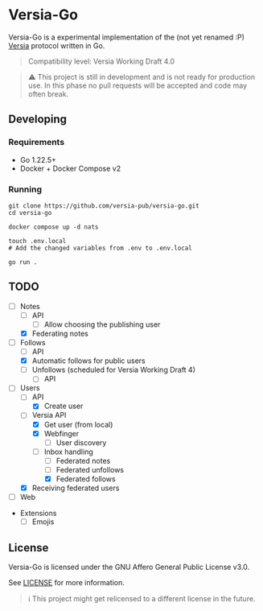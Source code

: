 # Versia-Go

Versia-Go is a experimental implementation of the (not yet renamed :P) [Versia](https://versia.pub) protocol written in
Go.

> Compatibility level: Versia Working Draft 4.0

> ⚠️ This project is still in development and is not ready for production use.
> In this phase no pull requests will be accepted and code may often break.

## Developing

### Requirements

- Go 1.22.5+
- Docker + Docker Compose v2

### Running

```shell
git clone https://github.com/versia-pub/versia-go.git
cd versia-go

docker compose up -d nats

touch .env.local
# Add the changed variables from .env to .env.local

go run .
```

## TODO

- [ ] Notes
  - [ ] API
    - [ ] Allow choosing the publishing user
  - [x] Federating notes
- [ ] Follows
  - [ ] API
  - [x] Automatic follows for public users
  - [ ] Unfollows (scheduled for Versia Working Draft 4)
    - [ ] API
- [ ] Users
  - [ ] API
    - [x] Create user
  - [ ] Versia API
    - [x] Get user (from local)
    - [x] Webfinger
      - [ ] User discovery
    - [ ] Inbox handling
      - [ ] Federated notes
      - [ ] Federated unfollows
      - [x] Federated follows
  - [x] Receiving federated users
- [ ] Web
- Extensions
  - [ ] Emojis

## License

Versia-Go is licensed under the GNU Affero General Public License v3.0.

See [LICENSE](LICENSE) for more information.

> ℹ️ This project might get relicensed to a different license in the future.
